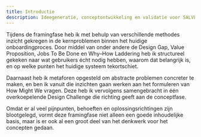 ```yaml
---
title: Introductie
description: Ideegeneratie, conceptontwikkeling en validatie voor SALVE
---
```


Tijdens de framingfase heb ik met behulp van verschillende methodes inzicht gekregen in de kernproblemen binnen het huidige onboardingproces. Door middel van onder andere de Design Gap, Value Proposition, Jobs To Be Done en Why–How Laddering heb ik structureel gekeken naar wat gebruikers écht nodig hebben, waarom dat belangrijk is, en op welke punten het huidige systeem tekortschiet.

Daarnaast heb ik metaforen opgesteld om abstracte problemen concreter te maken, en ben ik vanuit die inzichten gaan werken aan het formuleren van How Might We vragen. Deze heb ik vervolgens samengebracht in één overkoepelende Design Challenge die richting geeft aan de conceptfase.

Omdat er al veel pijnpunten, behoeften en oplossingsrichtingen zijn blootgelegd, vormt deze framingfase niet alleen een goede inhoudelijke basis, maar is er ook al een groot deel van het denkwerk voor het concepten gedaan.
